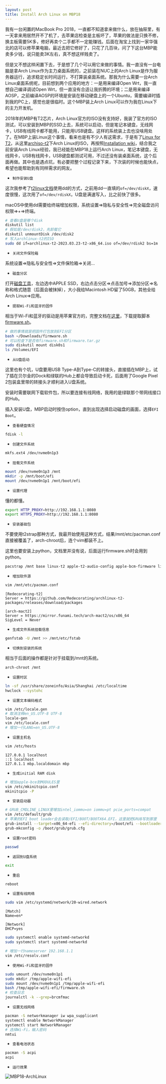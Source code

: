```yaml
---
layout: post
title: Install Arch Linux on MBP18
---
```


我有一台闲置的MacBook Pro 2018，一直都不知道拿来做什么，放在抽屉里，有一天拿来用居然开不了机了，去苹果店检查是主板坏了，苹果的做法是只换不修，换主板需要5K多，修好再卖个二手都不一定能赚钱。后面在淘宝上找到一家华强北的店可以修苹果电脑，最近去把它修好了，只花了几百块，问了下这台MBP能卖多少钱，说只能卖3K左右，真不想这样贱卖了。

但是又不想这样闲置下去，于是想了几个可以用它来做的事情。我一直没有一台电脑是拿Arch Linux作为主力桌面系统的，之前装在NUC上的Arch Linux是作为服务器运行，追求稳定长时间运行，不打算装桌面系统。那我为什么需要一台Arch Linux桌面系统呢，目前想到两个应用的地方：一是用来编译Open Wrt，我一直想自己编译调试Open Wrt，但一直没有合适让我折腾的环境；二是用来编译AOSP，之前编译AOSP的环境是安装在移动硬盘上的一个Ubuntu，需要编译时插到我的PC上，感觉也是很临时。这个MBP装上Arch Linux可以作为我在Linux下的主力开发机。

2018年的MBP有T2芯片，Arch Linux官方的ISO没有支持好，我装了官方的ISO测试，可以安装到MBP的SSD上去，系统可以启动，但是笔记本键盘，无线网卡，USB有线网卡都不能用，只能用USB键盘。这样的系统装上去也没啥用处了。在MBP上装Linux这个事情，看来也是有不少人有这需求，于是有了[Linux for T2](https://github.com/t2linux)，从这里[archiso-t2](https://github.com/t2linux/archiso-t2/releases)下Arch Linux的ISO，再按照[Installation wiki](https://wiki.t2linux.org/distributions/arch/installation/)，结合我之前安装Arch Linux经验，我已经能在MBP18上运行Arch Linux，笔记本键盘，无线网卡，USB有线网卡，USB键盘都测试可用，不过还没有装桌面系统，这个后面再做。其中也是遇点坑，有必要把整个过程记录下来，下次装的时候也能快点，希望也能帮助到有同样需求的网友。

* `制作安装U盘`

这次我参考了[t2linux文档](https://wiki.t2linux.org/guides/preinstall/)使用dd的方式，之前用dd一直填的`of=/dev/diskX`，速度很慢，这次用了`of=/dev/rdiskX`，U盘是满速写入，比之前快了很多。

macOS中使用dd需要给终端增加权限，系统设置=>隐私与安全性=>完全磁盘访问权限=>+=>终端。

```sh
# 查看U盘是哪个disk
diskutil list
# 假如是/dev/disk2，先卸载它
diskutil unmountDisk /dev/disk2
# 写入archlinux-t2的ISO
sudo dd if=archlinux-t2-2023.03.23-t2-x86_64.iso of=/dev/rdisk2 bs=1m
```

* `关闭文件保险箱`
 
系统设置=>隐私与安全性=>文件保险箱=>关闭...

* `磁盘分区`

打开[磁盘工具](https://support.apple.com/guide/disk-utility/dskutl14027/mac)，左边选中APPLE SSD，右边点击分区=>点击加号=>添加分区=>名称和格式随意（后面会被抹掉），大小我给Macintosh HD留了50GB，其他全给Arch Linux=>应用。

* `提取Wi-Fi和蓝牙的固件`

相当于Wi-Fi和蓝牙的驱动是用苹果官方的，完整文档在[这里](https://wiki.t2linux.org/guides/wifi-bluetooth/)，下载提取脚本[firmware.sh](https://wiki.t2linux.org/tools/firmware.sh)。

```sh
# 做的事情就是把固件打包放到EFI分区
bash ~/Downloads/firmware.sh
# 可以检查下是否有firmware.sh和firmware.tar.gz
sudo diskutil mount disk0s1
ls /Volumes/EFI
```

* `从U盘启动`

这里也有个坑，U盘要用USB Type-A到Type-C的转接头，直接插在MBP上，试了插在贝尔金的Dock和绿联的Hub上都会导致启动卡死，后面用了Google Pixel 2包装盒里带的转接头才顺利进入U盘系统。

安装时需要联网下载软件包，所以要连接有线网络，我用的是绿联那个带网线接口的Hub。

插入安装U盘，MBP启动时按住option，直到出现选择启动磁盘的画面，选择`EFI Boot`。

* `查看硬盘情况`

```sh
fdisk -l
```

* `创建文件系统`

```sh
mkfs.ext4 /dev/nvme0n1p3
```

* `挂载文件系统`

```sh
mount /dev/nvme0n1p3 /mnt
mkdir -p /mnt/boot/efi
mount /dev/nvme0n1p1 /mnt/boot/efi
```

* `设置代理`

懂的都懂。

```sh
export HTTP_PROXY=http://192.168.1.1:8080
export HTTPS_PROXY=http://192.168.1.1:8080
```

* `安装基础包`
 
不要使用t2strap那种方式，我最开始使用这种方式，结果/mnt/etc/pacman.conf直接被覆盖了，arch-chroot后，连个vim都装不上。

这里也要安装上python，文档里并没有说，后面运行firmware.sh时会用到python。

```sh
pacstrap /mnt base linux-t2 apple-t2-audio-config apple-bcm-firmware linux-firmware iwd grub efibootmgr vim python
```

* `增加软件源`

```sh
vim /mnt/etc/pacman.conf
```

```
[Redecorating-t2]
Server = https://github.com/Redecorating/archlinux-t2-packages/releases/download/packages

[arch-mact2]
Server = https://mirror.funami.tech/arch-mact2/os/x86_64
SigLevel = Never
```

* `生成文件系统挂载信息`

```sh
genfstab -U /mnt >> /mnt/etc/fstab
```

* `切换到安装的系统`

相当于后面的操作都是针对于挂载到/mnt的系统。

```sh
arch-chroot /mnt
```

* `设置时区`

```sh
ln -sf /usr/share/zoneinfo/Asia/Shanghai /etc/localtime
hwclock --systohc
```

* `设置文本编码格式`

```sh
vim /etc/locale.gen
# 取消注释en_US.UTF-8 UTF-8
locale-gen
vim /etc/locale.conf
# 增加一行LANG=en_US.UTF-8
```

* `设置主机名`

```sh
vim /etc/hosts
```

```
127.0.0.1 localhost
::1 localhost
127.0.1.1 mbp.localdomain mbp
```

* `生成initial RAM disk`
 
```sh
# 增加apple-bce到MODULES里
vim /etc/mkinitcpio.conf
mkinitcpio -P
```

* `安装启动器`
 
```sh
# GRUB_CMDLINE_LINUX里增加intel_iommu=on iommu=pt pcie_ports=compat
vim /etc/default/grub
# 苹果的EFI boot loader会去读取/EFI/BOOT/BOOTX64.EFI，这里就把GRUB写到那里
grub-install --target=x86_64-efi --efi-directory=/boot/efi --bootloader-id=GRUB --removable
grub-mkconfig -o /boot/grub/grub.cfg
```

* `设置root密码`

```sh
passwd
```

* `返回到U盘系统`

```sh
exit
```

* `重启`

```sh
reboot
```

* `设置有线网络`

```sh
sudo vim /etc/systemd/network/20-wired.network
```

```
[Match]
Name=en*

[Network]
DHCP=yes
```

```sh
sudo systemctl enable systemd-networkd
sudo systemctl start systemd-networkd
```

```sh
# 增加一行nameserver 192.168.1.1
vim /etc/resolv.conf
```

* `使用Wi-Fi和蓝牙的固件`
 
```sh
sudo umount /dev/nvme0n1p1
sudo mkdir /tmp/apple-wifi-efi
sudo mount /dev/nvme0n1p1 /tmp/apple-wifi-efi
bash /tmp/apple-wifi-efi/firmware.sh
# 检查日志
journalctl -k --grep=brcmfmac
```

* `设置无线网络`
 
```sh
pacman -S networkmanager iw wpa_supplicant
systemctl enable NetworkManager
systemctl start NetworkManager
# 选择Wi-Fi，输入密码
nmtui
```

* `查看电池状态`

```sh
pacman -S acpi
acpi
```

* `运行效果`
 
![MBP18-ArchLinux](/assets/mbp18-archlinux.jpeg)
